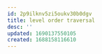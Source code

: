 ```yaml
---
id: 2p9ilknv5zi5oukv30b0dgv
title: level order traversal
desc: ''
updated: 1690137550105
created: 1688158116610
---
```

